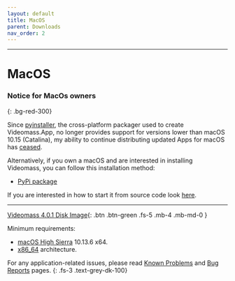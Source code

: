```yaml
---
layout: default
title: MacOS
parent: Downloads
nav_order: 2
---
```


---

# MacOS

### Notice for MacOs owners
{: .bg-red-300}


Since [pyinstaller](https://github.com/pyinstaller/pyinstaller), 
the cross-platform packager used to create Videomass.App, no 
longer provides support for versions lower than macOS 10.15 (Catalina), my ability 
to continue distributing updated Apps for macOS has [ceased](https://github.com/jeanslack/Videomass/issues/165).

Alternatively, if you own a macOS and are interested in installing Videomass, 
you can follow this installation method:

* [PyPi package](Python_Package) 

If you are interested in how to start it from source code look [here](Source_Code).

---

[Videomass 4.0.1 Disk Image](https://github.com/jeanslack/Videomass/releases/latest/download/Videomass-v4.0.1-x86_64.dmg){: .btn .btn-green .fs-5 .mb-4 .mb-md-0 }   

Minimum requirements:
- [macOS High Sierra](https://en.wikipedia.org/wiki/MacOS_High_Sierra) 10.13.6 x64.   
- [x86_64](https://en.wikipedia.org/wiki/X86-64) architecture. 


For any application-related issues, please read 
[Known Problems](../../known_problems) and [Bug Reports](../Bugs) pages.
{: .fs-3 .text-grey-dk-100} 
